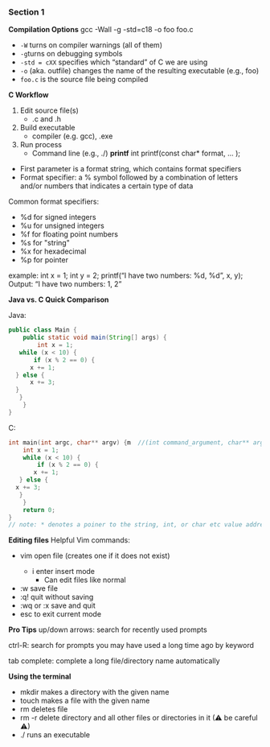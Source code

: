 ### Section 1   
**Compilation Options**
gcc -Wall -g -std=c18 -o foo foo.c
- `-W` turns on compiler warnings (all of them)
- `-g`turns on debugging symbols
- `-std = cXX` specifies which “standard” of C we are using
- `-o` (aka. outfile) changes the name of the resulting executable (e.g., foo)
- `foo.c` is the source file being compiled

**C Workflow**
1. Edit source file(s) 
    - .c and .h
2. Build executable
    - compiler (e.g. gcc), .exe
3. Run process
    - Command line (e.g., ./<exe>)
**printf**
int printf(const char* format, ... );
- First parameter is a format string, which contains format specifiers
- Format specifier: a % symbol followed by a combination of letters 
and/or numbers that indicates a certain type of data

Common format specifiers:
- %d for signed integers
- %u for unsigned integers
- %f for floating point numbers
- %s for "string"
- %x for hexadecimal
- %p for pointer

example:
int x = 1;
int y = 2;
printf(“I have two numbers: %d, %d”, x, y);
Output:
“I have two numbers: 1, 2”

**Java vs. C Quick Comparison**

Java:
```java
public class Main {
    public static void main(String[] args) {
        int x = 1;
   while (x < 10) {
       if (x % 2 == 0) {
      x += 1;
  } else {
      x += 3;
  }
   }
    }
}
```

C:
```c
int main(int argc, char** argv) {m  //(int command_argument, char** argument_vector)
    int x = 1;
    while (x < 10) {
        if (x % 2 == 0) {
       x += 1;
   } else {
  x += 3;
   }
    }
    return 0;
}
// note: * denotes a poiner to the string, int, or char etc value addresses, which is why it makes sense that ** denotes a pionter to an array address
```


**Editing files**
Helpful Vim commands:
- vim <file> open file (creates one if it does not exist)
    - i enter insert mode
        - Can edit files like normal
- :w save file
- :q! quit without saving
- :wq or :x save and quit
- esc to exit current mode

**Pro Tips**
up/down arrows: search for recently used prompts

ctrl-R: search for prompts you may have used a long 
time ago by keyword

tab complete: complete a long file/directory name 
automatically

**Using the terminal**

- mkdir <directory> makes a directory with the given name
- touch <file> makes a file with the given name
- rm <file> deletes file
- rm -r <directory> delete directory and all other files or directories in it (⚠ be 
careful ⚠)
- ./<exe> runs an executable

